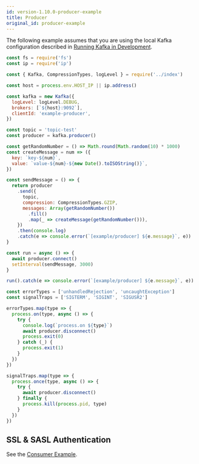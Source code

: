 ```yaml
---
id: version-1.10.0-producer-example
title: Producer
original_id: producer-example
---
```


The following example assumes that you are using the local Kafka configuration described in [Running Kafka in Development](DockerLocal.md).

```javascript
const fs = require('fs')
const ip = require('ip')

const { Kafka, CompressionTypes, logLevel } = require('../index')

const host = process.env.HOST_IP || ip.address()

const kafka = new Kafka({
  logLevel: logLevel.DEBUG,
  brokers: [`${host}:9092`],
  clientId: 'example-producer',
})

const topic = 'topic-test'
const producer = kafka.producer()

const getRandomNumber = () => Math.round(Math.random(10) * 1000)
const createMessage = num => ({
  key: `key-${num}`,
  value: `value-${num}-${new Date().toISOString()}`,
})

const sendMessage = () => {
  return producer
    .send({
      topic,
      compression: CompressionTypes.GZIP,
      messages: Array(getRandomNumber())
        .fill()
        .map(_ => createMessage(getRandomNumber())),
    })
    .then(console.log)
    .catch(e => console.error(`[example/producer] ${e.message}`, e))
}

const run = async () => {
  await producer.connect()
  setInterval(sendMessage, 3000)
}

run().catch(e => console.error(`[example/producer] ${e.message}`, e))

const errorTypes = ['unhandledRejection', 'uncaughtException']
const signalTraps = ['SIGTERM', 'SIGINT', 'SIGUSR2']

errorTypes.map(type => {
  process.on(type, async () => {
    try {
      console.log(`process.on ${type}`)
      await producer.disconnect()
      process.exit(0)
    } catch (_) {
      process.exit(1)
    }
  })
})

signalTraps.map(type => {
  process.once(type, async () => {
    try {
      await producer.disconnect()
    } finally {
      process.kill(process.pid, type)
    }
  })
})
```

## <a name="ssl-and-sasl-authentication"></a> SSL & SASL Authentication

See the [Consumer Example](ConsumerExample.md#ssl-and-sasl-authentication).